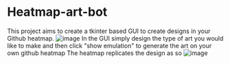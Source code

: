 # Heatmap-art-bot

This project aims to create a tkinter based GUI to create designs in your Github heatmap. 
![image](https://user-images.githubusercontent.com/64080171/165853150-586a9174-cd45-4bae-a7dc-5c9f11ec4bd1.png)
In the GUI simply design the type of art you would like to make and then click "show emulation" to generate the art on your own github heatmap
The heatmap replicates the design as so 
![image](https://user-images.githubusercontent.com/64080171/165853559-13d4355c-5f91-4dcd-abce-3bd522d0c1f8.png)


